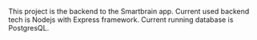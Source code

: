 This project is the backend to the Smartbrain app.
Current used backend tech is Nodejs with Express framework.
Current running database is PostgresQL.